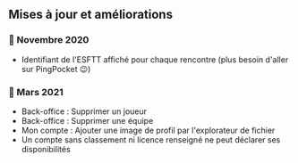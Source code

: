 ## Mises à jour et améliorations

### 📅 Novembre 2020
* Identifiant de l'ESFTT affiché pour chaque rencontre (plus besoin d'aller sur PingPocket 😉)

### 📅 Mars 2021
* Back-office : Supprimer un joueur
* Back-office : Supprimer une équipe
* Mon compte : Ajouter une image de profil par l'explorateur de fichier
* Un compte sans classement ni licence renseigné ne peut déclarer ses disponibilités